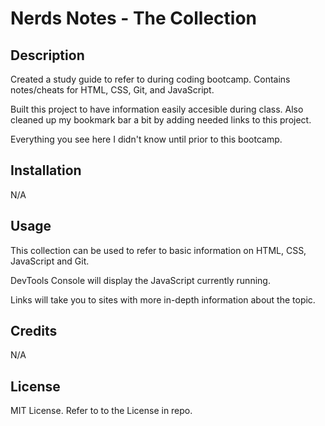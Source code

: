# Nerds Notes - The Collection

## Description

Created a study guide to refer to during coding bootcamp. Contains notes/cheats for HTML, CSS, Git, and JavaScript.

Built this project to have information easily accesible during class. Also cleaned up my bookmark bar a bit by adding needed links to this project.

Everything you see here I didn't know until prior to this bootcamp.

## Installation

N/A

## Usage

This collection can be used to refer to basic information on HTML, CSS, JavaScript and Git. 

DevTools Console will display the JavaScript currently running.

Links will take you to sites with more in-depth information about the topic.

## Credits

N/A

## License

MIT License. Refer to to the License in repo.